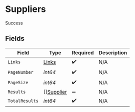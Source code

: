 # Suppliers

Success


## Fields

| Field                                         | Type                                          | Required                                      | Description                                   |
| --------------------------------------------- | --------------------------------------------- | --------------------------------------------- | --------------------------------------------- |
| `Links`                                       | [Links](../../models/shared/links.md)         | :heavy_check_mark:                            | N/A                                           |
| `PageNumber`                                  | *int64*                                       | :heavy_check_mark:                            | N/A                                           |
| `PageSize`                                    | *int64*                                       | :heavy_check_mark:                            | N/A                                           |
| `Results`                                     | [][Supplier](../../models/shared/supplier.md) | :heavy_minus_sign:                            | N/A                                           |
| `TotalResults`                                | *int64*                                       | :heavy_check_mark:                            | N/A                                           |